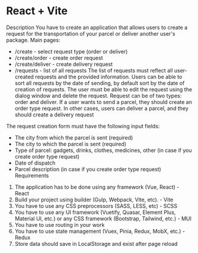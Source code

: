 # React + Vite

Description
  You have to create an application that allows users to create a request for the transportation of your parcel or deliver another user's package.
Main pages:
  - /create - select request type (order or deliver)
  - /create/order - create order request
  - /create/deliver - create delivery request
  - /requests - list of all requests
The list of requests must reflect all user-created requests and the provided information. Users can be able to sort all requests by the date of sending, by default sort by the date of creation of requests. The user must be able to edit the request using the dialog window and delete the request.
Request can be of two types: order and deliver. If a user wants to send a parcel, they should create an order type request. In other cases, users can deliver a parcel, and they should create a delivery request

The request creation form must have the following input fields:
  - The city from which the parcel is sent (required)
  - The city to which the parcel is sent (required)
  - Type of parcel: gadgets, drinks, clothes, medicines, other (in case if you create order
  type request)
  - Date of dispatch
  - Parcel description (in case if you create order type request)
Requirements
  1. The application has to be done using any framework (Vue, React) - React
  2. Build your project using builder (Gulp, Webpack, Vite, etc). - Vite
  3. You have to use any CSS preprocessors (SASS, LESS, etc) - SCSS
  4. You have to use any UI framework (Vuetify, Quasar, Element Plus, Material UI, etc.) or
  any CSS framework (Bootstrap, Tailwind, etc.) - MUI
  5. You have to use routing in your work
  6. You have to use state management (Vuex, Pinia, Redux, MobX, etc.) - Redux
  7. Store data should save in LocalStorage and exist after page reload
